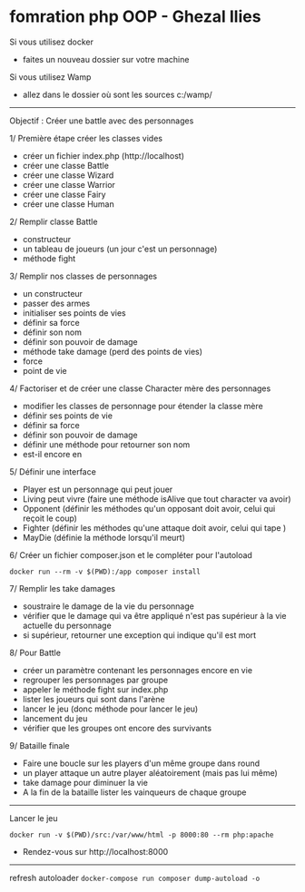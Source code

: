 # fomration php OOP - Ghezal Ilies

Si vous utilisez docker
- faites un nouveau dossier sur votre machine

Si vous utilisez Wamp
- allez dans le dossier où sont les sources c:/wamp/

--------

Objectif : Créer une battle avec des personnages

1/ Première étape créer les classes vides

- créer un fichier index.php (http://localhost)
- créer une classe Battle
- créer une classe Wizard
- créer une classe Warrior
- créer une classe Fairy
- créer une classe Human

2/ Remplir classe Battle

- constructeur
- un tableau de joueurs (un jour c'est un personnage)
- méthode fight

3/ Remplir nos classes de personnages

- un constructeur
- passer des armes
- initialiser ses points de vies
- définir sa force
- définir son nom
- définir son pouvoir de damage
- méthode take damage (perd des points de vies)
- force
- point de vie

4/ Factoriser et de créer une classe Character mère des personnages

- modifier les classes de personnage pour étender la classe mère
- définir ses points de vie
- définir sa force
- définir son pouvoir de damage
- définir une méthode pour retourner son nom
- est-il encore en

5/ Définir une interface

- Player est un personnage qui peut jouer
- Living peut vivre (faire une méthode isAlive que tout character va avoir)
- Opponent (définir les méthodes qu'un opposant doit avoir, celui qui reçoit le coup)
- Fighter (définir les méthodes qu'une attaque doit avoir, celui qui tape )
- MayDie (définie la méthode lorsqu'il meurt)

6/ Créer un fichier composer.json et le compléter pour l'autoload

```docker run --rm -v $(PWD):/app composer install```

7/ Remplir les take damages

- soustraire le damage de la vie du personnage
- vérifier que le damage qui va être appliqué n'est pas supérieur à la vie actuelle du personnage
- si supérieur, retourner une exception qui indique qu'il est mort

8/ Pour Battle

- créer un paramètre contenant les personnages encore en vie
- regrouper les personnages par groupe
- appeler le méthode fight sur index.php
- lister les joueurs qui sont dans l'arène
- lancer le jeu (donc méthode pour lancer le jeu)
- lancement du jeu
- vérifier que les groupes ont encore des survivants

9/ Bataille finale

- Faire une boucle sur les players d'un même groupe dans round
- un player attaque un autre player aléatoirement (mais pas lui même)
- take damage pour diminuer la vie
- A la fin de la bataille lister les vainqueurs de chaque groupe
----

Lancer le jeu

```docker run -v $(PWD)/src:/var/www/html -p 8000:80 --rm php:apache```
- Rendez-vous sur http://localhost:8000
----

refresh autoloader ```docker-compose run composer dump-autoload -o```
